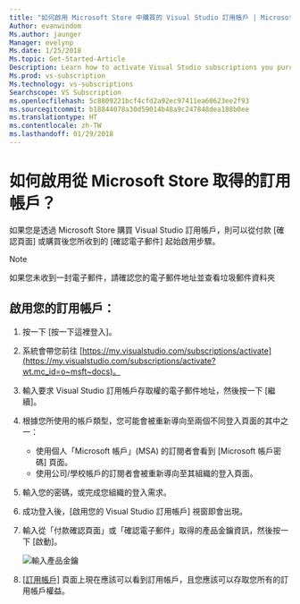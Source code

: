 ```yaml
---
title: "如何啟用 Microsoft Store 中購買的 Visual Studio 訂用帳戶 | Microsoft Docs"
Author: evanwindom
Ms.author: jaunger
Manager: evelynp
Ms.date: 1/25/2018
Ms.topic: Get-Started-Article
Description: Learn how to activate Visual Studio subscriptions you purchased in the Microsoft Store.
Ms.prod: vs-subscription
Ms.technology: vs-subscriptions
Searchscope: VS Subscription
ms.openlocfilehash: 5c8809221bcf4cfd2a92ec97411ea60623ee2f93
ms.sourcegitcommit: b18844078a30d59014b48a9c247848dea188b0ee
ms.translationtype: HT
ms.contentlocale: zh-TW
ms.lasthandoff: 01/29/2018
---
```

# <a name="how-do-i-activate-a-subscription-acquired-from-the-microsoft-store"></a>如何啟用從 Microsoft Store 取得的訂用帳戶？
如果您是透過 Microsoft Store 購買 Visual Studio 訂用帳戶，則可以從付款 [確認頁面] 或購買後您所收到的 [確認電子郵件] 起始啟用步驟。 

> [!NOTE] 
> 如果您未收到一封電子郵件，請確認您的電子郵件地址並查看垃圾郵件資料夾 
  
## <a name="activate-your-subscription"></a>啟用您的訂用帳戶： 
1. 按一下 [按一下這裡登入]。 
2. 系統會帶您前往 [https://my.visualstudio.com/subscriptions/activate](https://my.visualstudio.com/subscriptions/activate?wt.mc_id=o~msft~docs)。
3. 輸入要求 Visual Studio 訂用帳戶存取權的電子郵件地址，然後按一下 [繼續]。
4. 根據您所使用的帳戶類型，您可能會被重新導向至兩個不同登入頁面的其中之一：
    - 使用個人「Microsoft 帳戶」(MSA) 的訂閱者會看到 [Microsoft 帳戶密碼] 頁面。
    - 使用公司/學校帳戶的訂閱者會被重新導向至其組織的登入頁面。  
6. 輸入您的密碼，或完成您組織的登入需求。
7. 成功登入後，[啟用您的 Visual Studio 訂用帳戶] 視窗即會出現。
8. 輸入從「付款確認頁面」或「確認電子郵件」取得的產品金鑰資訊，然後按一下 [啟動]。

    ![輸入產品金鑰](_img/buy-retail/enter-product-key.png)

9. [[訂用帳戶]](https://my.visualstudio.com/subscriptions?wt.mc_id=o~msft~docs) 頁面上現在應該可以看到訂用帳戶，且您應該可以存取您所有的訂用帳戶權益。 

